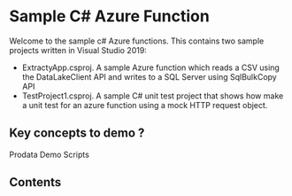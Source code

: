 # Sample C# Azure Function
Welcome to the sample c# Azure functions. This contains two sample projects written in Visual Studio 2019:
- ExtractyApp.csproj. A sample Azure function which reads a CSV using the DataLakeClient API and writes to a SQL Server using SqlBulkCopy API
- TestProject1.csproj. A sample C# unit test project that shows how make a unit test for an azure function using a mock HTTP request object.

## Key concepts to demo ?
Prodata Demo Scripts

## Contents

